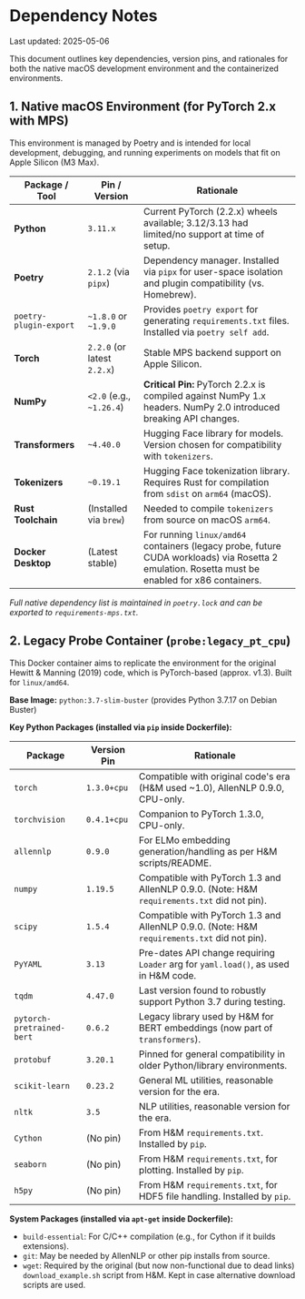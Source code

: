 # Dependency Notes

Last updated: 2025-05-06

This document outlines key dependencies, version pins, and rationales for both the native macOS development environment and the containerized environments.

## 1. Native macOS Environment (for PyTorch 2.x with MPS)

This environment is managed by Poetry and is intended for local development, debugging, and running experiments on models that fit on Apple Silicon (M3 Max).

| Package / Tool           | Pin / Version                | Rationale                                                                      |
|--------------------------|------------------------------|--------------------------------------------------------------------------------|
| **Python**               | `3.11.x`                     | Current PyTorch (2.2.x) wheels available; 3.12/3.13 had limited/no support at time of setup. |
| **Poetry**               | `2.1.2` (via `pipx`)         | Dependency manager. Installed via `pipx` for user-space isolation and plugin compatibility (vs. Homebrew). |
| `poetry-plugin-export`   | `~1.8.0` or `~1.9.0`         | Provides `poetry export` for generating `requirements.txt` files. Installed via `poetry self add`. |
| **Torch**                | `2.2.0` (or latest `2.2.x`)  | Stable MPS backend support on Apple Silicon.                                   |
| **NumPy**                | `<2.0` (e.g., `~1.26.4`)      | **Critical Pin:** PyTorch 2.2.x is compiled against NumPy 1.x headers. NumPy 2.0 introduced breaking API changes. |
| **Transformers**         | `~4.40.0`                    | Hugging Face library for models. Version chosen for compatibility with `tokenizers`. |
| **Tokenizers**           | `~0.19.1`                    | Hugging Face tokenization library. Requires Rust for compilation from `sdist` on `arm64` (macOS). |
| **Rust Toolchain**       | (Installed via `brew`)       | Needed to compile `tokenizers` from source on macOS `arm64`.                     |
| **Docker Desktop**       | (Latest stable)              | For running `linux/amd64` containers (legacy probe, future CUDA workloads) via Rosetta 2 emulation. Rosetta must be enabled for x86 containers. |

_Full native dependency list is maintained in `poetry.lock` and can be exported to `requirements-mps.txt`._

## 2. Legacy Probe Container (`probe:legacy_pt_cpu`)

This Docker container aims to replicate the environment for the original Hewitt & Manning (2019) code, which is PyTorch-based (approx. v1.3). Built for `linux/amd64`.

**Base Image:** `python:3.7-slim-buster` (provides Python 3.7.17 on Debian Buster)

**Key Python Packages (installed via `pip` inside Dockerfile):**

| Package                  | Version Pin   | Rationale                                                                          |
|--------------------------|---------------|------------------------------------------------------------------------------------|
| `torch`                  | `1.3.0+cpu`   | Compatible with original code's era (H&M used ~1.0), AllenNLP 0.9.0, CPU-only.     |
| `torchvision`            | `0.4.1+cpu`   | Companion to PyTorch 1.3.0, CPU-only.                                              |
| `allennlp`               | `0.9.0`       | For ELMo embedding generation/handling as per H&M scripts/README.                  |
| `numpy`                  | `1.19.5`      | Compatible with PyTorch 1.3 and AllenNLP 0.9.0. (Note: H&M `requirements.txt` did not pin). |
| `scipy`                  | `1.5.4`       | Compatible with PyTorch 1.3 and AllenNLP 0.9.0. (Note: H&M `requirements.txt` did not pin). |
| `PyYAML`                 | `3.13`        | Pre-dates API change requiring `Loader` arg for `yaml.load()`, as used in H&M code. |
| `tqdm`                   | `4.47.0`      | Last version found to robustly support Python 3.7 during testing.                  |
| `pytorch-pretrained-bert`| `0.6.2`       | Legacy library used by H&M for BERT embeddings (now part of `transformers`).        |
| `protobuf`               | `3.20.1`      | Pinned for general compatibility in older Python/library environments.               |
| `scikit-learn`           | `0.23.2`      | General ML utilities, reasonable version for the era.                              |
| `nltk`                   | `3.5`         | NLP utilities, reasonable version for the era.                                     |
| `Cython`                 | (No pin)      | From H&M `requirements.txt`. Installed by `pip`.                                   |
| `seaborn`                | (No pin)      | From H&M `requirements.txt`, for plotting. Installed by `pip`.                     |
| `h5py`                   | (No pin)      | From H&M `requirements.txt`, for HDF5 file handling. Installed by `pip`.           |

**System Packages (installed via `apt-get` inside Dockerfile):**
*   `build-essential`: For C/C++ compilation (e.g., for Cython if it builds extensions).
*   `git`: May be needed by AllenNLP or other pip installs from source.
*   `wget`: Required by the original (but now non-functional due to dead links) `download_example.sh` script from H&M. Kept in case alternative download scripts are used.